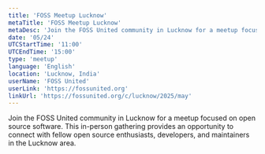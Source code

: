 ```yaml
---
title: 'FOSS Meetup Lucknow'
metaTitle: 'FOSS Meetup Lucknow'
metaDesc: 'Join the FOSS United community in Lucknow for a meetup focused on open source software.'
date: '05/24'
UTCStartTime: '11:00'
UTCEndTime: '15:00'
type: 'meetup'
language: 'English'
location: 'Lucknow, India'
userName: 'FOSS United'
userLink: 'https://fossunited.org'
linkUrl: 'https://fossunited.org/c/lucknow/2025/may'
---
```


Join the FOSS United community in Lucknow for a meetup focused on open source software. This in-person gathering provides an opportunity to connect with fellow open source enthusiasts, developers, and maintainers in the Lucknow area.
